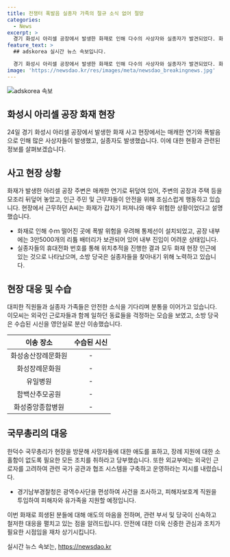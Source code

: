 ```yaml
---
title: 전쟁터 폭발음 실종자 가족의 절규 소식 없어 절망
categories:
  - News
excerpt: >
  경기 화성시 아리셀 공장에서 발생한 화재로 인해 다수의 사상자와 실종자가 발견되었다. 화재로 인한 연기와 폭발음이 주변을 뒤덮었고, 소방 당국은 화재 진압을 위해 노력하고 있다. 이 공장에는 많은 리튬 배터리가 보관되어 있어 폭발 위험이 우려되고, 실종자의 생사 여부 또한 확인되지 않았다. 국무총리는 장례 지원에 소홀함이 없도록 필요한 조치를 취할 것을 당부했으며, 외국인 근로자를 포함한 사상자와 유가족에 대한 지원을 강조했다. 경기남부경찰청은 수사본부를 구성하여 사고 원인을 조사할 예정이다.
feature_text: >
  ## adskorea 실시간 뉴스 속보입니다.

  경기 화성시 아리셀 공장에서 발생한 화재로 인해 다수의 사상자와 실종자가 발견되었다. 화재로 인한 연기와 폭발음이 주변을 뒤덮었고, 소방 당국은 화재 진압을 위해 노력하고 있다. 이 공장에는 많은 리튬 배터리가 보관되어 있어 폭발 위험이 우려되고, 실종자의 생사 여부 또한 확인되지 않았다. 국무총리는 장례 지원에 소홀함이 없도록 필요한 조치를 취할 것을 당부했으며, 외국인 근로자를 포함한 사상자와 유가족에 대한 지원을 강조했다. 경기남부경찰청은 수사본부를 구성하여 사고 원인을 조사할 예정이다.
image: 'https://newsdao.kr/res/images/meta/newsdao_breakingnews.jpg'
---
```


<p><img src="https://newsdao.kr/res/images/meta/newsdao_breakingnews.jpg" alt="adskorea 속보" /></p>

<h2 data-ke-size="size26">화성시 아리셀 공장 화재 현장</h2>

<p data-ke-size="size16">24일 경기 화성시 아리셀 공장에서 발생한 화재 사고 현장에서는 매캐한 연기와 폭발음으로 인해 많은 사상자들이 발생했고, 실종자도 발생했습니다. 이에 대한 현황과 관련된 정보를 살펴보겠습니다.</p>

<h2 data-ke-size="size24">사고 현장 상황</h2>

<p data-ke-size="size16">화재가 발생한 아리셀 공장 주변은 매캐한 연기로 뒤덮여 있어, 주변의 공장과 주택 등을 모조리 뒤덮어 놓았고, 인근 주민 및 근무자들이 안전을 위해 조심스럽게 행동하고 있습니다. 현장에서 근무하던 A씨는 화재가 갑자기 퍼져나와 매우 위험한 상황이었다고 설명했습니다.</p>

<ul>
<li>화재로 인해 수ｍ 떨어진 곳에 폭발 위험을 우려해 통제선이 설치되었고, 공장 내부에는 3만5000개의 리튬 배터리가 보관되어 있어 내부 진입이 어려운 상태입니다.</li>
<li>실종자들의 휴대전화 번호를 통해 위치추적을 진행한 결과 모두 화재 현장 인근에 있는 것으로 나타났으며, 소방 당국은 실종자들을 찾아내기 위해 노력하고 있습니다.</li>
</ul>

<h2 data-ke-size="size24">현장 대응 및 수습</h2>

<p data-ke-size="size16">대피한 직원들과 실종자 가족들은 안전한 소식을 기다리며 분통을 이어가고 있습니다. 이모씨는 외국인 근로자들과 함께 일하던 동료들을 걱정하는 모습을 보였고, 소방 당국은 수습된 시신을 영안실로 분산 이송했습니다.</p>

<table>
<thead>
<tr>
<th style="text-align: center;">이송 장소</th>
<th style="text-align: center;">수습된 시신</th>
</tr>
</thead>
<tbody>
<tr>
<td style="text-align: center;">화성송산장례문화원</td>
<td style="text-align: center;">-</td>
</tr>
<tr>
<td style="text-align: center;">화성장례문화원</td>
<td style="text-align: center;">-</td>
</tr>
<tr>
<td style="text-align: center;">유일병원</td>
<td style="text-align: center;">-</td>
</tr>
<tr>
<td style="text-align: center;">함백산추모공원</td>
<td style="text-align: center;">-</td>
</tr>
<tr>
<td style="text-align: center;">화성중앙종합병원</td>
<td style="text-align: center;">-</td>
</tr>
</tbody>
</table>

<h2 data-ke-size="size24">국무총리의 대응</h2>

<p data-ke-size="size16">한덕수 국무총리가 현장을 방문해 사망자들에 대한 애도를 표하고, 장례 지원에 대한 소홀함이 없도록 필요한 모든 조치를 취하라고 당부했습니다. 또한 외교부에는 외국인 근로자를 고려하여 관련 국가 공관과 협조 시스템을 구축하고 운영하라는 지시를 내렸습니다.</p>

<ul>
<li>경기남부경찰청은 광역수사단을 편성하여 사건을 조사하고, 피해자보호계 직원을 투입하여 피해자와 유가족을 지원할 예정입니다.</li>
</ul>

<p data-ke-size="size16">이번 화재로 희생된 분들에 대해 애도의 마음을 전하며, 관련 부서 및 당국이 신속하고 철저한 대응을 펼치고 있는 점을 알려드립니다. 안전에 대한 더욱 신중한 관심과 조치가 필요한 시점임을 재차 상기시킵니다.</p>
실시간 뉴스 속보는, <a href="https://newsdao.kr" rel="dofollow">https://newsdao.kr</a>


